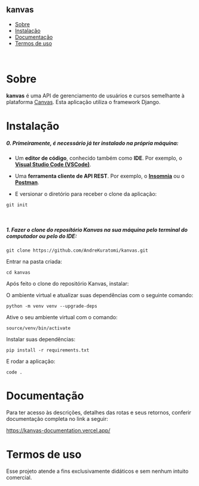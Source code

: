 ## kanvas

- [Sobre](#sobre)
- [Instalação](#instalação)
- [Documentação](#documentação)
- [Termos de uso](#termos-de-uso)

<br>

# Sobre

<b>kanvas</b> é uma API de gerenciamento de usuários e cursos semelhante à plataforma [Canvas](https://www.canvas.net/). Esta aplicação utiliza o framework Django.
<br>

# Instalação

<h5>0. Primeiramente, é necessário já ter instalado na própria máquina:</h5>

- Um <b>editor de código</b>, conhecido também como <b>IDE</b>. Por exemplo, o <b>[Visual Studio Code (VSCode)](https://code.visualstudio.com/)</b>.

- Uma <b>ferramenta cliente de API REST</b>. Por exemplo, o <b>[Insomnia](https://insomnia.rest/download)</b> ou o <b>[Postman](https://www.postman.com/product/rest-client/)</b>.

- <p> E versionar o diretório para receber o clone da aplicação:</p>

```
git init
```

<br>
<h5>1. Fazer o clone do reposítório <span>Kanvas</span> na sua máquina pelo terminal do computador ou pelo do IDE:</h5>

```
git clone https://github.com/AndreKuratomi/kanvas.git
```

<p>Entrar na pasta criada:</p>

```
cd kanvas
```

Após feito o clone do repositório Kanvas, instalar:

O ambiente virtual e atualizar suas dependências com o seguinte comando:

```
python -m venv venv --upgrade-deps
```

Ative o seu ambiente virtual com o comando:

```
source/venv/bin/activate
```

Instalar suas dependências:

```
pip install -r requirements.txt
```

E rodar a aplicação:

```
code .
```

# Documentação

Para ter acesso às descrições, detalhes das rotas e seus retornos, conferir documentação completa no link a seguir:

https://kanvas-documentation.vercel.app/

# Termos de uso

Esse projeto atende a fins exclusivamente didáticos e sem nenhum intuito comercial.

